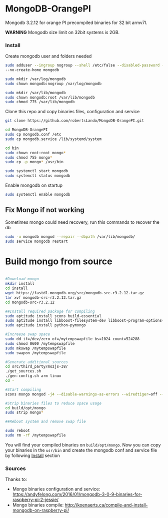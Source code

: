 # MongoDB-OrangePI

Mongodb 3.2.12 for orange PI precompiled binaries for 32 bit armv7l.

**WARNING**
Mongodb size limit on 32bit systems is 2GB.

### Install

Create mongodb user and folders needed

```bash
sudo adduser --ingroup nogroup --shell /etc/false --disabled-password --gecos "" \
--no-create-home mongodb

sudo mkdir /var/log/mongodb
sudo chown mongodb:nogroup /var/log/mongodb

sudo mkdir /var/lib/mongodb
sudo chown mongodb:root /var/lib/mongodb
sudo chmod 775 /var/lib/mongodb
```

Clone this repo and copy binaries files, configuration and service

```bash
git clone https://github.com/robertsLando/MongoDB-OrangePI.git

cd MongoDB-OrangePI
sudo cp mongodb.conf /etc
sudo cp mongodb.service /lib/systemd/system

cd bin
sudo chown root:root mongo*
sudo chmod 755 mongo*
sudo cp -p mongo* /usr/bin

sudo systemctl start mongodb
sudo systemctl status mongodb
```

Enable mongodb on startup

```bash
sudo systemctl enable mongodb

```

## Fix Mongo if not working

Sometimes mongo could need recovery, run this commands to recover the db

```bash
sudo -u mongodb mongod --repair --dbpath /var/lib/mongodb/
sudo service mongodb restart
```

# Build mongo from source

```bash

#Download mongo
mkdir install
cd install
wget https://fastdl.mongodb.org/src/mongodb-src-r3.2.12.tar.gz
tar xvf mongodb-src-r3.2.12.tar.gz
cd mongodb-src-r3.2.12

##Install required package for compiling
sudo aptitude install scons build-essential
sudo aptitude install libboost-filesystem-dev libboost-program-options-dev libboost-system-dev libboost-thread-dev
sudo aptitude install python-pymongo

#Increese swap space
sudo dd if=/dev/zero of=/mytempswapfile bs=1024 count=524288
sudo chmod 0600 /mytempswapfile
sudo mkswap /mytempswapfile
sudo swapon /mytempswapfile

#Generate additional sources
cd src/third_party/mozjs-38/
./get_sources.sh
./gen-config.sh arm linux
cd -

#Start compiling
scons mongo mongod -j4 --disable-warnings-as-errors --wiredtiger=off --mmapv1=on --warn=no-all

#Strip binaries files to reduce space usage
cd build/opt/mongo
sudo strip mongo*

##Reboot system and remove swap file

sudo reboot
sudo rm -rf /mytempswapfile
```

You will find your compiled binaries on `build/opt/mongo`. Now you can copy your binaries in the `usr/bin` and create the mongodb conf and service file by following [Install](#install) section

### Sources

Thanks to:

- Mongo binaries configuration and service: https://andyfelong.com/2016/01/mongodb-3-0-9-binaries-for-raspberry-pi-2-jessie/
- Mongo binaries compile: http://koenaerts.ca/compile-and-install-mongodb-on-raspberry-pi/
